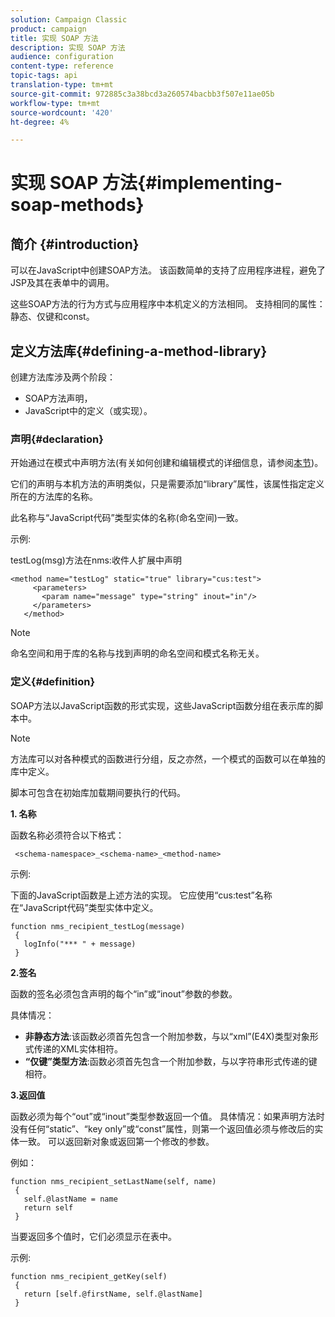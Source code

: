 ```yaml
---
solution: Campaign Classic
product: campaign
title: 实现 SOAP 方法
description: 实现 SOAP 方法
audience: configuration
content-type: reference
topic-tags: api
translation-type: tm+mt
source-git-commit: 972885c3a38bcd3a260574bacbb3f507e11ae05b
workflow-type: tm+mt
source-wordcount: '420'
ht-degree: 4%

---
```



# 实现 SOAP 方法{#implementing-soap-methods}

## 简介 {#introduction}

可以在JavaScript中创建SOAP方法。 该函数简单的支持了应用程序进程，避免了JSP及其在表单中的调用。

这些SOAP方法的行为方式与应用程序中本机定义的方法相同。 支持相同的属性：静态、仅键和const。

## 定义方法库{#defining-a-method-library}

创建方法库涉及两个阶段：

* SOAP方法声明，
* JavaScript中的定义（或实现）。

### 声明{#declaration}

开始通过在模式中声明方法(有关如何创建和编辑模式的详细信息，请参阅[本节](../../configuration/using/about-schema-edition.md))。

它们的声明与本机方法的声明类似，只是需要添加“library”属性，该属性指定定义所在的方法库的名称。

此名称与“JavaScript代码”类型实体的名称(命名空间)一致。

示例:

testLog(msg)方法在nms:收件人扩展中声明

```
<method name="testLog" static="true" library="cus:test">
     <parameters>
       <param name="message" type="string" inout="in"/>
     </parameters>
   </method>
```

>[!NOTE]
>
>命名空间和用于库的名称与找到声明的命名空间和模式名称无关。

### 定义{#definition}

SOAP方法以JavaScript函数的形式实现，这些JavaScript函数分组在表示库的脚本中。

>[!NOTE]
>
>方法库可以对各种模式的函数进行分组，反之亦然，一个模式的函数可以在单独的库中定义。

脚本可包含在初始库加载期间要执行的代码。

**1. 名称**

函数名称必须符合以下格式：

```
 <schema-namespace>_<schema-name>_<method-name>
```

示例:

下面的JavaScript函数是上述方法的实现。 它应使用“cus:test”名称在“JavaScript代码”类型实体中定义。

```
function nms_recipient_testLog(message)
 {
   logInfo("*** " + message)
 }
```

**2.签名**

函数的签名必须包含声明的每个“in”或“inout”参数的参数。

具体情况：

* **非静态方法**:该函数必须首先包含一个附加参数，与以“xml”(E4X)类型对象形式传递的XML实体相符。
* **“仅键”类型方法**:函数必须首先包含一个附加参数，与以字符串形式传递的键相符。

**3.返回值**

函数必须为每个“out”或“inout”类型参数返回一个值。 具体情况：如果声明方法时没有任何“static”、“key only”或“const”属性，则第一个返回值必须与修改后的实体一致。 可以返回新对象或返回第一个修改的参数。

例如：

```
function nms_recipient_setLastName(self, name)
 {
   self.@lastName = name
   return self
 }
```

当要返回多个值时，它们必须显示在表中。

示例:

```
function nms_recipient_getKey(self)
 {
   return [self.@firstName, self.@lastName]
 }
```

